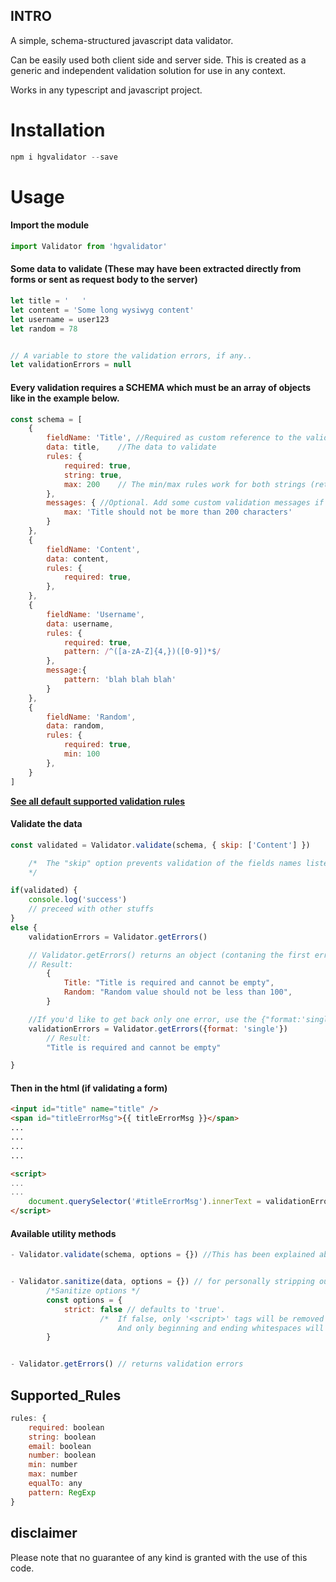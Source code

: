 ## INTRO
A simple, schema-structured javascript data validator.

Can be easily used both client side and server side.
This is created as a generic and independent validation solution for use in any context.

Works in any typescript and javascript project.

# **Installation**

```javascript
npm i hgvalidator --save
```

# **Usage**


#### **Import the module**

```javascript
import Validator from 'hgvalidator'
```

#### Some data to validate (These may have been extracted directly from forms or sent as request body to the server)

```javascript
let title = '   '
let content = 'Some long wysiwyg content'
let username = user123
let random = 78


// A variable to store the validation errors, if any..
let validationErrors = null
```

#### Every validation requires a SCHEMA which must be an array of objects like in the example below.

```javascript
const schema = [
	{
		fieldName: 'Title', //Required as custom reference to the validated field.
		data: title,	//The data to validate
		rules: {
			required: true,
			string: true,
			max: 200	// The min/max rules work for both strings (returns characters length), and numbers (returns digit size).
		},
		messages: { //Optional. Add some custom validation messages if necessary.
			max: 'Title should not be more than 200 characters'
		}
	},
	{
		fieldName: 'Content',
		data: content,
		rules: {
			required: true,
		},
	},
	{
		fieldName: 'Username',
		data: username,
		rules: {
			required: true,
			pattern: /^([a-zA-Z]{4,})([0-9])*$/
		},
		message:{
			pattern: 'blah blah blah'
		}
	},
	{
		fieldName: 'Random',
		data: random,
		rules: {
			required: true,
			min: 100
		},
	}
]
```

**[See all default supported validation rules](#Supported_Rules)**

#### **Validate the data**

```javascript
const validated = Validator.validate(schema, { skip: ['Content'] })

	/*	The "skip" option prevents validation of the fields names listed in the array. This is Useful when using same schema for multiple validations
	*/

if(validated) {
	console.log('success')
	// preceed with other stuffs
}
else {
	validationErrors = Validator.getErrors()

	// Validator.getErrors() returns an object (contaning the first error of each validated field) by default..
	// Result:
		{
			Title: "Title is required and cannot be empty",
			Random: "Random value should not be less than 100",
		}

	//If you'd like to get back only one error, use the {"format:'single'}" option.
	validationErrors = Validator.getErrors({format: 'single'})
		// Result:
		"Title is required and cannot be empty"

}
```

#### **Then in the html (if validating a form)**
```html
<input id="title" name="title" />
<span id="titleErrorMsg">{{ titleErrorMsg }}</span>
...
...
...
...

<script>
...
...
	document.querySelector('#titleErrorMsg').innerText = validationErrors['Title']
</script>
```

#### **Available utility methods**
```javascript
- Validator.validate(schema, options = {}) //This has been explained above


- Validator.sanitize(data, options = {}) // for personally stripping out all html tags and trimming empty spaces in data.
		/*Sanitize options */
		const options = {
			strict: false // defaults to 'true'.
					/* 	If false, only '<script>' tags will be removed from the data, other tags will be left.
						And only beginning and ending whitespaces will be removed. */
		}


- Validator.getErrors() // returns validation errors
```


## Supported_Rules

```javascript
rules: {
	required: boolean
	string: boolean
	email: boolean
	number: boolean
	min: number
	max: number
	equalTo: any
	pattern: RegExp
}
```






## **disclaimer**
Please note that no guarantee of any kind is granted with the use of this code.
